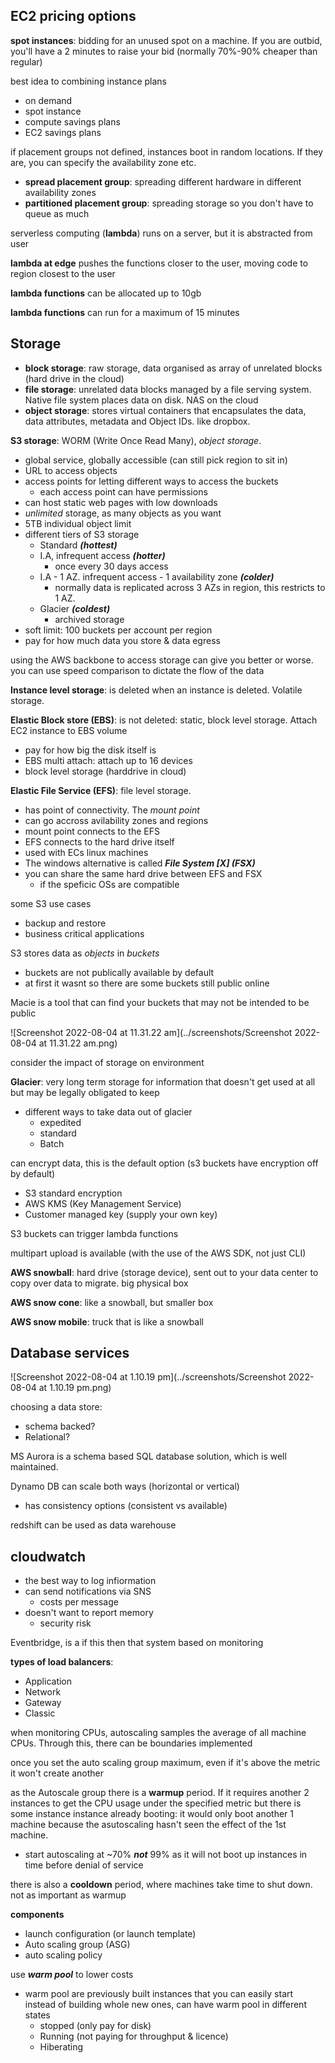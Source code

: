 ## EC2 pricing options

**spot instances**: bidding for an unused spot on a machine. If you are outbid, you'll have a 2 minutes to raise your bid (normally 70%-90% cheaper than regular)

best idea to combining instance plans

- on demand
- spot instance
- compute savings plans
- EC2 savings plans

if placement groups not defined, instances boot in random locations. If they are, you can specify the availability zone etc.

- **spread placement group**: spreading different hardware in different availability zones
- **partitioned placement group**: spreading storage so you don't have to queue as much

serverless computing (**lambda**) runs on a server, but it is abstracted from user

**lambda at edge** pushes the functions closer to the user, moving code to region closest to the user

**lambda functions** can be allocated up to 10gb

**lambda functions** can run for a maximum of 15 minutes

## Storage

- **block storage**: raw storage, data organised as array of unrelated blocks (hard drive in the cloud)
- **file storage**: unrelated data blocks managed by a file serving system. Native file system places data on disk. NAS on the cloud
- **object storage**: stores virtual containers that encapsulates the data, data attributes, metadata and Object IDs. like dropbox.

**S3 storage**: WORM (Write Once Read Many), _object storage_.

- global service, globally accessible (can still pick region to sit in)
- URL to access objects
- access points for letting different ways to access the buckets
  - each access point can have permissions
- can host static web pages with low downloads
- _unlimited_ storage, as many objects as you want
- 5TB individual object limit
- different tiers of S3 storage
  - Standard ***(hottest)***
  - I.A, infrequent access ***(hotter)***
    - once every 30 days access
  - I.A - 1 AZ. infrequent access - 1 availability zone ***(colder)***
    - normally data is replicated across 3 AZs in region, this restricts to 1 AZ.
  - Glacier ***(coldest)***
    - archived storage
- soft limit: 100 buckets per account per region
- pay for how much data you store & data egress

using the AWS backbone to access storage can give you better or worse. you can use speed comparison to dictate the flow of the data

**Instance level storage**: is deleted when an instance is deleted. Volatile storage.

**Elastic Block store (EBS)**: is not deleted: static, block level storage. Attach EC2 instance to EBS volume

- pay for how big the disk itself is
- EBS multi attach: attach up to 16 devices
- block level storage (harddrive in cloud)

**Elastic File Service (EFS)**: file level storage. 

- has point of connectivity. The _mount point_
- can go accross avilability zones and regions
- mount point connects to the EFS
- EFS connects to the hard drive itself
- used with ECs linux machines
- The windows alternative is called ***File System [X] (FSX)***
- you can share the same hard drive between EFS and FSX
  - if the speficic OSs are compatible 

some S3 use cases

- backup and restore
- business critical applications

S3 stores data as *objects* in *buckets*

- buckets are not publically available by default
- at first it wasnt so there are some buckets still public online

Macie is a tool that can find your buckets that may not be intended to be public

![Screenshot 2022-08-04 at 11.31.22 am](../screenshots/Screenshot 2022-08-04 at 11.31.22 am.png)

consider the impact of storage on environment 

**Glacier**: very long term storage for information that doesn't get used at all but may be legally obligated to keep

- different ways to take data out of glacier
  - expedited
  - standard
  - Batch

can encrypt data, this is the default option (s3 buckets have encryption off by default)

- S3 standard encryption
- AWS KMS (Key Management Service)
- Customer managed key (supply your own key)

S3 buckets can trigger lambda functions

multipart upload is available (with the use of the AWS SDK, not just CLI)

**AWS snowball**: hard drive (storage device), sent out to your data center to copy over data to migrate. big physical box

**AWS snow cone**: like a snowball, but smaller box

**AWS snow mobile**: truck that is like a snowball

## Database services

![Screenshot 2022-08-04 at 1.10.19 pm](../screenshots/Screenshot 2022-08-04 at 1.10.19 pm.png)

choosing a data store:

- schema backed?
- Relational?

MS Aurora is a schema based SQL database solution, which is well maintained.

Dynamo DB can scale both ways (horizontal or vertical)

- has consistency options (consistent vs available)

redshift can be used as data warehouse

## cloudwatch

- the best way to log infiormation
- can send notifications via SNS
  - costs per message
- doesn't want to report memory
  - security risk

Eventbridge, is a if this then that system based on monitoring 

**types of load balancers**:

- Application 
- Network
- Gateway
- Classic

when monitoring CPUs, autoscaling samples the average of all machine CPUs. Through this, there can be boundaries implemented

once you set the auto scaling group maximum, even if it's above the metric it won't create another

as the Autoscale group there is a **warmup** period. If it requires another 2 instances to get the CPU usage under the specified metric but there is some instance instance already booting: it would only boot another 1 machine because the asutoscaling hasn't seen the effect of the 1st machine.

- start autoscaling at ~70% ***not*** 99% as it will not boot up instances in time before denial of service

there is also a **cooldown** period, where machines take time to shut down. not as important as warmup

**components**

- launch configuration (or launch template)
- Auto scaling group (ASG)
- auto scaling policy

use ***warm pool*** to lower costs

- warm pool are previously built instances that you can easily start instead of building whole new ones, can have warm pool in different states
  - stopped (only pay for disk)
  - Running (not paying for throughput & licence)
  - Hiberating